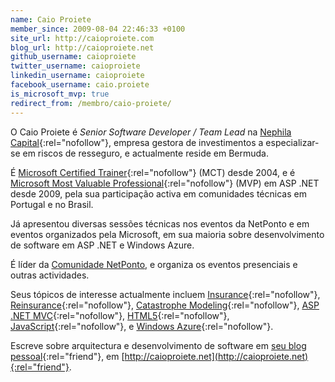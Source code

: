 ```yaml
---
name: Caio Proiete
member_since: 2009-08-04 22:46:33 +0100
site_url: http://caioproiete.com
blog_url: http://caioproiete.net
github_username: caioproiete
twitter_username: caioproiete
linkedin_username: caioproiete
facebook_username: caio.proiete
is_microsoft_mvp: true
redirect_from: /membro/caio-proiete/
---
```

O Caio Proiete é *Senior Software Developer / Team Lead* na [Nephila Capital](http://nephila.com){:rel="nofollow"}, empresa gestora de investimentos a especializar-se em riscos de resseguro, e actualmente reside em Bermuda.

É [Microsoft Certified Trainer](http://www.microsoft.com/learning/en/us/certification/mct.aspx){:rel="nofollow"} (MCT) desde 2004, e é [Microsoft Most Valuable Professional](https://mvp.microsoft.com/en-us/PublicProfile/4025499?fullName=Caio%20Proiete){:rel="nofollow"} (MVP) em ASP .NET desde 2009, pela sua participação activa em comunidades técnicas em Portugal e no Brasil.

Já apresentou diversas sessões técnicas nos eventos da NetPonto e em eventos organizados pela Microsoft, em sua maioria sobre desenvolvimento de software em ASP .NET e Windows Azure.

É líder da [Comunidade NetPonto](http://netponto.org), e organiza os eventos presenciais e outras actividades.

Seus tópicos de interesse actualmente incluem [Insurance](https://en.wikipedia.org/wiki/Insurance){:rel="nofollow"}, [Reinsurance](https://en.wikipedia.org/wiki/Reinsurance){:rel="nofollow"}, [Catastrophe Modeling](https://en.wikipedia.org/wiki/Catastrophe_modeling){:rel="nofollow"}, [ASP .NET MVC](http://asp.net/mvc){:rel="nofollow"}, [HTML5](https://developer.mozilla.org/en/HTML/HTML5){:rel="nofollow"}, [JavaScript](https://developer.mozilla.org/en/JavaScript){:rel="nofollow"}, e [Windows Azure](http://www.microsoft.com/windowsazure/){:rel="nofollow"}.

Escreve sobre arquitectura e desenvolvimento de software em [seu blog pessoal](http://caioproiete.net){:rel="friend"}, em [http://caioproiete.net](http://caioproiete.net){:rel="friend"}.
